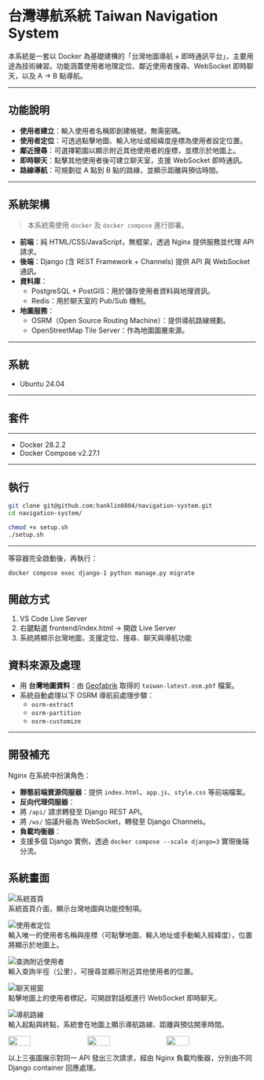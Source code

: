 # 台灣導航系統 Taiwan Navigation System

本系統是一套以 Docker 為基礎建構的「台灣地圖導航 + 即時通訊平台」，主要用途為技術練習。功能涵蓋使用者地理定位、鄰近使用者搜尋、WebSocket 即時聊天，以及 A → B 點導航。

---

##  功能說明

-  **使用者建立**：輸入使用者名稱即創建帳號，無需密碼。
-  **使用者定位**：可透過點擊地圖、輸入地址或經緯度座標為使用者設定位置。
-  **鄰近搜尋**：可選擇範圍以顯示附近其他使用者的座標，並標示於地圖上。
-  **即時聊天**：點擊其他使用者後可建立聊天室，支援 WebSocket 即時通訊。
-  **路線導航**：可規劃從 A 點到 B 點的路線，並顯示距離與預估時間。
  
---

##  系統架構

> 本系統需使用 `docker` 及 `docker compose` 進行部署。

- **前端**：純 HTML/CSS/JavaScript，無框架，透過 Nginx 提供服務並代理 API 請求。
- **後端**：Django (含 REST Framework + Channels) 提供 API 與 WebSocket 通訊。
- **資料庫**：
  - PostgreSQL + PostGIS：用於儲存使用者資料與地理資訊。
  - Redis：用於聊天室的 Pub/Sub 機制。
- **地圖服務**：
  - OSRM（Open Source Routing Machine）：提供導航路線規劃。
  - OpenStreetMap Tile Server：作為地圖圖層來源。

---

##  系統

- Ubuntu 24.04
---

##  套件
---
- Docker 28.2.2
- Docker Compose v2.27.1

---

##  執行

```bash
git clone git@github.com:hanklin0804/navigation-system.git
cd navigation-system/

chmod +x setup.sh
./setup.sh
```

---

 等容器完全啟動後，再執行：
```bash
docker compose exec django-1 python manage.py migrate
```

##  開啟方式 
1. VS Code Live Server
2. 右鍵點選 frontend/index.html → 開啟 Live Server
3. 系統將顯示台灣地圖，支援定位、搜尋、聊天與導航功能

##  資料來源及處理

- 用 **台灣地圖資料**：由 [Geofabrik](https://download.geofabrik.de/) 取得的 `taiwan-latest.osm.pbf` 檔案。
- 系統自動處理以下 OSRM 導航前處理步驟：
  - `osrm-extract`
  - `osrm-partition`
  - `osrm-customize`

---

##  開發補充

Nginx 在系統中扮演角色：

-  **靜態前端資源伺服器**：提供 `index.html`、`app.js`、`style.css` 等前端檔案。
-  **反向代理伺服器**：
  - 將 `/api/` 請求轉發至 Django REST API。
  - 將 `/ws/` 協議升級為 WebSocket，轉發至 Django Channels。
-  **負載均衡器**：
  - 支援多個 Django 實例，透過 `docker compose --scale django=3` 實現後端分流。

##  系統畫面

![系統首頁](docs/images/map-home.png)  
系統首頁介面，顯示台灣地圖與功能控制項。

![使用者定位](docs/images/input-user-location.png)  
輸入唯一的使用者名稱與座標（可點擊地圖、輸入地址或手動輸入經緯度），位置將顯示於地圖上。

![查詢附近使用者](docs/images/search-nearby.png)  
輸入查詢半徑（公里），可搜尋並顯示附近其他使用者的位置。

![聊天視窗](docs/images/chat-ui.png)  
點擊地圖上的使用者標記，可開啟對話框進行 WebSocket 即時聊天。

![導航路線](docs/images/route-planning.png)  
輸入起點與終點，系統會在地圖上顯示導航路線、距離與預估開車時間。

<div style="display:flex; gap:10px;">
  <img src="docs/images/load-balance-1.png" width="30%" />
  <img src="docs/images/load-balance-2.png" width="30%" />
  <img src="docs/images/load-balance-3.png" width="30%" />
</div>

以上三張圖展示對同一 API 發出三次請求，經由 Nginx 負載均衡器，分別由不同 Django container 回應處理。
